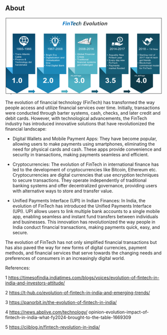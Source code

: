 ## About

![image](1.png)

The evolution of financial technology (FinTech) has transformed the way people access and utilize financial services over time. Initially, transactions were conducted through barter systems, cash, checks, and later credit and debit cards. However, with technological advancements, the FinTech industry has introduced innovative solutions that have revolutionized the financial landscape:

- Digital Wallets and Mobile Payment Apps: They have become popular, allowing users to make payments using smartphones, eliminating the need for physical cards and cash. These apps provide convenience and security in transactions, making payments seamless and efficient.

- Cryptocurrencies: The evolution of FinTech in international finance has led to the development of cryptocurrencies like Bitcoin, Ethereum etc. Cryptocurrencies are digital currencies that use encryption techniques to secure transactions. They operate independently of traditional banking systems and offer decentralized governance, providing users with alternative ways to store and transfer value.

- Unified Payments Interface (UPI) in Indian Finances: In India, the evolution of FinTech has introduced the Unified Payments Interface (UPI). UPI allows users to link multiple bank accounts to a single mobile app, enabling seamless and instant fund transfers between individuals and businesses. This innovation has revolutionized the way people in India conduct financial transactions, making payments quick, easy, and secure.

The evolution of FinTech has not only simplified financial transactions but has also paved the way for new forms of digital currencies, payment methods, and financial services that serve towards the changing needs and preferences of consumers in an increasingly digital world.

References:

1 https://timesofindia.indiatimes.com/blogs/voices/evolution-of-fintech-in-india-and-investors-attitude/

2 https://t-hub.co/evolution-of-fintech-in-india-and-emerging-trends/

3 https://panorbit.in/the-evolution-of-fintech-in-india/

4 https://news.abplive.com/technology/
opinion-evolution-impact-of-fintech-in-india-what-fy2024-brought-to-the-table-1669309

5 https://ciiblog.in/fintech-revolution-in-india/